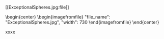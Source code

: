 
[[ExceptionalSpheres.jpg:file]]


\begin{center}
\begin{imagefromfile}
  "file_name": "ExceptionalSpheres.jpg",
  "width": 730
\end{imagefromfile}
\end{center}


xxxx